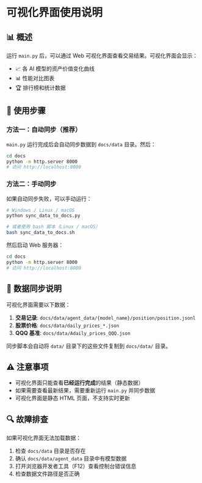 # 可视化界面使用说明

## 📊 概述

运行 `main.py` 后，可以通过 Web 可视化界面查看交易结果。可视化界面会显示：
- 📈 各 AI 模型的资产价值变化曲线
- 📊 性能对比图表
- 🏆 排行榜和统计数据

## 🚀 使用步骤

### 方法一：自动同步（推荐）

`main.py` 运行完成后会自动同步数据到 `docs/data` 目录。然后：

```bash
cd docs
python -m http.server 8000
# 访问 http://localhost:8000
```

### 方法二：手动同步

如果自动同步失败，可以手动运行：

```bash
# Windows / Linux / macOS
python sync_data_to_docs.py

# 或者使用 bash 脚本（Linux / macOS）
bash sync_data_to_docs.sh
```

然后启动 Web 服务器：

```bash
cd docs
python -m http.server 8000
# 访问 http://localhost:8000
```

## 📁 数据同步说明

可视化界面需要以下数据：

1. **交易记录**: `docs/data/agent_data/{model_name}/position/position.jsonl`
2. **股票价格**: `docs/data/daily_prices_*.json`
3. **QQQ 基准**: `docs/data/Adaily_prices_QQQ.json`

同步脚本会自动将 `data/` 目录下的这些文件复制到 `docs/data/` 目录。

## ⚠️ 注意事项

- 可视化界面只能查看**已经运行完成**的结果（静态数据）
- 如果需要查看最新结果，需要重新运行 `main.py` 并同步数据
- 可视化界面是静态 HTML 页面，不支持实时更新

## 🔍 故障排查

如果可视化界面无法加载数据：

1. 检查 `docs/data` 目录是否存在
2. 确认 `docs/data/agent_data` 目录中有模型数据
3. 打开浏览器开发者工具（F12）查看控制台错误信息
4. 检查数据文件路径是否正确

